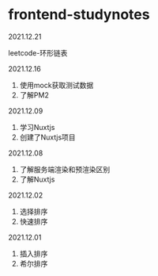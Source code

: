 # frontend-studynotes

2021.12.21

leetcode-环形链表

2021.12.16

1. 使用mock获取测试数据
2. 了解PM2

2021.12.09

1. 学习Nuxtjs
2. 创建了Nuxtjs项目

2021.12.08
1. 了解服务端渲染和预渲染区别
2. 了解Nuxtjs

2021.12.02
1. 选择排序
2. 快速排序

2021.12.01
1. 插入排序
2. 希尔排序
